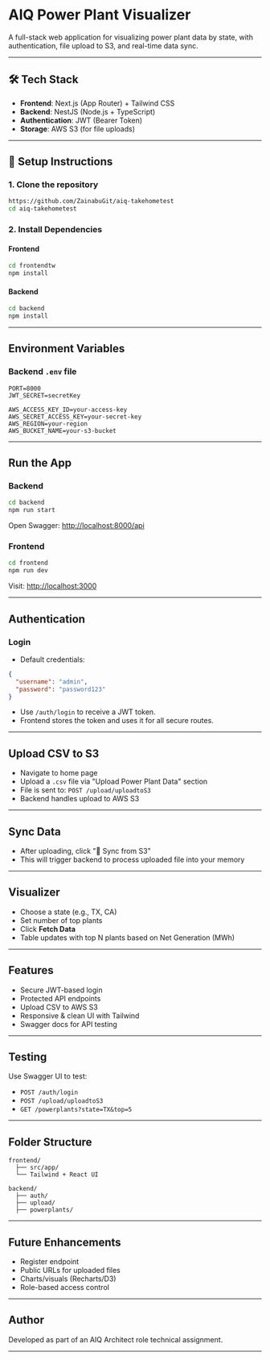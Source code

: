 #  AIQ Power Plant Visualizer

A full-stack web application for visualizing power plant data by state, with authentication, file upload to S3, and real-time data sync.

---

## 🛠 Tech Stack

* **Frontend**: Next.js (App Router) + Tailwind CSS
* **Backend**: NestJS (Node.js + TypeScript)
* **Authentication**: JWT (Bearer Token)
* **Storage**: AWS S3 (for file uploads)

---

## 🔧 Setup Instructions

### 1. Clone the repository

```bash
https://github.com/ZainabuGit/aiq-takehometest
cd aiq-takehometest
```

### 2. Install Dependencies

#### Frontend

```bash
cd frontendtw
npm install
```

#### Backend

```bash
cd backend
npm install
```

---

## Environment Variables

### Backend `.env` file

```
PORT=8000
JWT_SECRET=secretKey

AWS_ACCESS_KEY_ID=your-access-key
AWS_SECRET_ACCESS_KEY=your-secret-key
AWS_REGION=your-region
AWS_BUCKET_NAME=your-s3-bucket
```

---

## Run the App

###  Backend

```bash
cd backend
npm run start
```

Open Swagger: [http://localhost:8000/api](http://localhost:8000/api)

### Frontend

```bash
cd frontend
npm run dev
```

Visit: [http://localhost:3000](http://localhost:3000)

---

## Authentication

### Login

* Default credentials:

```json
{
  "username": "admin",
  "password": "password123"
}
```

* Use `/auth/login` to receive a JWT token.
* Frontend stores the token and uses it for all secure routes.

---

## Upload CSV to S3

* Navigate to home page
* Upload a `.csv` file via "Upload Power Plant Data" section
* File is sent to: `POST /upload/uploadtoS3`
* Backend handles upload to AWS S3

---

## Sync Data

* After uploading, click "🔄 Sync from S3"
* This will trigger backend to process uploaded file into your memory

---

## Visualizer

* Choose a state (e.g., TX, CA)
* Set number of top plants
* Click **Fetch Data**
* Table updates with top N plants based on Net Generation (MWh)

---

## Features

* Secure JWT-based login
* Protected API endpoints
* Upload CSV to AWS S3
* Responsive & clean UI with Tailwind
* Swagger docs for API testing

---

## Testing

Use Swagger UI to test:

* `POST /auth/login`
* `POST /upload/uploadtoS3`
* `GET /powerplants?state=TX&top=5`

---

## Folder Structure

```
frontend/
  ├── src/app/
  └── Tailwind + React UI

backend/
  ├── auth/
  ├── upload/
  ├── powerplants/
```

---

## Future Enhancements

* Register endpoint
* Public URLs for uploaded files
* Charts/visuals (Recharts/D3)
* Role-based access control

---

## Author

Developed as part of an AIQ Architect role technical assignment.

---


